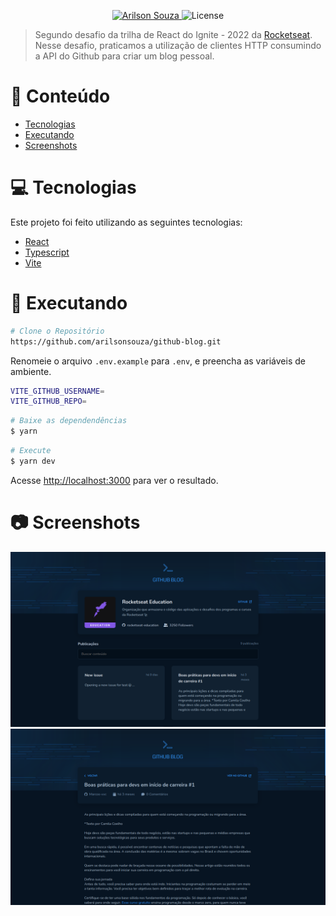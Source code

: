 <p align="center">
   <a href="https://www.linkedin.com/in/arilsonsouza/">
      <img alt="Arilson Souza" src="https://img.shields.io/badge/-Arilson Souza-DD6B20?style=flat&logo=Linkedin&logoColor=white" />
   </a>

  <img alt="License" src="https://img.shields.io/badge/license-MIT-DD6B20">
</p>

> Segundo desafio da trilha de React do Ignite - 2022 da [Rocketseat](https://github.com/Rocketseat). Nesse desafio, praticamos a utilização de clientes HTTP consumindo a API do Github para criar um blog pessoal.

# :pushpin: Conteúdo

- [Tecnologias](#computer_tecnologias)
- [Executando](#construction_worker-executando)
- [Screenshots](#construction_screenshots)

# :computer: Tecnologias

Este projeto foi feito utilizando as seguintes tecnologias:

- [React](https://reactjs.org/)
- [Typescript](https://www.typescriptlang.org/)
- [Vite](https://vitejs.dev/)
# :construction_worker: Executando

```bash
# Clone o Repositório
https://github.com/arilsonsouza/github-blog.git
```
Renomeie o arquivo `.env.example` para `.env`, e preencha as variáveis de ambiente.

```bash
VITE_GITHUB_USERNAME=
VITE_GITHUB_REPO=
```

```bash
# Baixe as dependendências
$ yarn
```

```bash
# Execute
$ yarn dev
```

Acesse <http://localhost:3000> para ver o resultado.

# :camera: Screenshots
![Home Page](screenshots/home-page.png)
![Post Page](screenshots/post-page.png)
